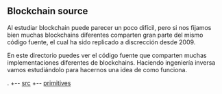 ## Blockchain source
Al estudiar blockchain puede parecer un poco difícil, pero si nos fijamos bien muchas blockchains diferentes comparten gran parte del mismo código fuente, el cual ha sido replicado a discrección desde 2009.

En este directorio puedes ver el código fuente que comparten muchas implementaciones diferentes de blockchains. Haciendo ingeniería inversa vamos estudiándolo para hacernos una idea de como funciona.

.
+-- [src](https://github.com/mondeja/fullstack/tree/master/tecnologies/src/001-blockchain/000-source/src)
    +-- [primitives](https://github.com/mondeja/fullstack/tree/master/tecnologies/src/001-blockchain/000-source/src/primitives)